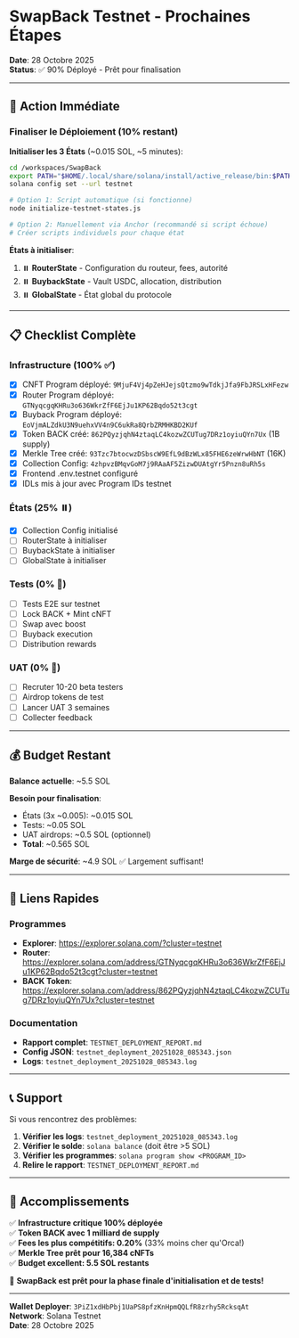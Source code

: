 # SwapBack Testnet - Prochaines Étapes

**Date**: 28 Octobre 2025  
**Status**: ✅ 90% Déployé - Prêt pour finalisation

---

## 🎯 Action Immédiate

### Finaliser le Déploiement (10% restant)

**Initialiser les 3 États** (~0.015 SOL, ~5 minutes):

```bash
cd /workspaces/SwapBack
export PATH="$HOME/.local/share/solana/install/active_release/bin:$PATH"
solana config set --url testnet

# Option 1: Script automatique (si fonctionne)
node initialize-testnet-states.js

# Option 2: Manuellement via Anchor (recommandé si script échoue)
# Créer scripts individuels pour chaque état
```

**États à initialiser**:
1. ⏸️ **RouterState** - Configuration du routeur, fees, autorité
2. ⏸️ **BuybackState** - Vault USDC, allocation, distribution  
3. ⏸️ **GlobalState** - État global du protocole

---

## 📋 Checklist Complète

### Infrastructure (100% ✅)
- [x] CNFT Program déployé: `9MjuF4Vj4pZeHJejsQtzmo9wTdkjJfa9FbJRSLxHFezw`
- [x] Router Program déployé: `GTNyqcgqKHRu3o636WkrZfF6EjJu1KP62Bqdo52t3cgt`
- [x] Buyback Program déployé: `EoVjmALZdkU3N9uehxVV4n9C6ukRa8QrbZRMHKBD2KUf`
- [x] Token BACK créé: `862PQyzjqhN4ztaqLC4kozwZCUTug7DRz1oyiuQYn7Ux` (1B supply)
- [x] Merkle Tree créé: `93Tzc7btocwzDSbscW9EfL9dBzWLx85FHE6zeWrwHbNT` (16K)
- [x] Collection Config: `4zhpvzBMqvGoM7j9RAaAF5ZizwDUAtgYr5Pnzn8uRh5s`
- [x] Frontend .env.testnet configuré
- [x] IDLs mis à jour avec Program IDs testnet

### États (25% ⏸️)
- [x] Collection Config initialisé
- [ ] RouterState à initialiser
- [ ] BuybackState à initialiser
- [ ] GlobalState à initialiser

### Tests (0% 🧪)
- [ ] Tests E2E sur testnet
- [ ] Lock BACK + Mint cNFT
- [ ] Swap avec boost
- [ ] Buyback execution
- [ ] Distribution rewards

### UAT (0% 🚀)
- [ ] Recruter 10-20 beta testers
- [ ] Airdrop tokens de test
- [ ] Lancer UAT 3 semaines
- [ ] Collecter feedback

---

## 💰 Budget Restant

**Balance actuelle**: ~5.5 SOL

**Besoin pour finalisation**:
- États (3x ~0.005): ~0.015 SOL
- Tests: ~0.05 SOL
- UAT airdrops: ~0.5 SOL (optionnel)
- **Total**: ~0.565 SOL

**Marge de sécurité**: ~4.9 SOL ✅ Largement suffisant!

---

## 🔗 Liens Rapides

### Programmes
- **Explorer**: https://explorer.solana.com/?cluster=testnet
- **Router**: https://explorer.solana.com/address/GTNyqcgqKHRu3o636WkrZfF6EjJu1KP62Bqdo52t3cgt?cluster=testnet
- **BACK Token**: https://explorer.solana.com/address/862PQyzjqhN4ztaqLC4kozwZCUTug7DRz1oyiuQYn7Ux?cluster=testnet

### Documentation
- **Rapport complet**: `TESTNET_DEPLOYMENT_REPORT.md`
- **Config JSON**: `testnet_deployment_20251028_085343.json`
- **Logs**: `testnet_deployment_20251028_085343.log`

---

## 📞 Support

Si vous rencontrez des problèmes:

1. **Vérifier les logs**: `testnet_deployment_20251028_085343.log`
2. **Vérifier le solde**: `solana balance` (doit être >5 SOL)
3. **Vérifier les programmes**: `solana program show <PROGRAM_ID>`
4. **Relire le rapport**: `TESTNET_DEPLOYMENT_REPORT.md`

---

## 🎉 Accomplissements

✅ **Infrastructure critique 100% déployée**  
✅ **Token BACK avec 1 milliard de supply**  
✅ **Fees les plus compétitifs: 0.20%** (33% moins cher qu'Orca!)  
✅ **Merkle Tree prêt pour 16,384 cNFTs**  
✅ **Budget excellent: 5.5 SOL restants**  

🚀 **SwapBack est prêt pour la phase finale d'initialisation et de tests!**

---

**Wallet Deployer**: `3PiZ1xdHbPbj1UaPS8pfzKnHpmQQLfR8zrhy5RcksqAt`  
**Network**: Solana Testnet  
**Date**: 28 Octobre 2025

